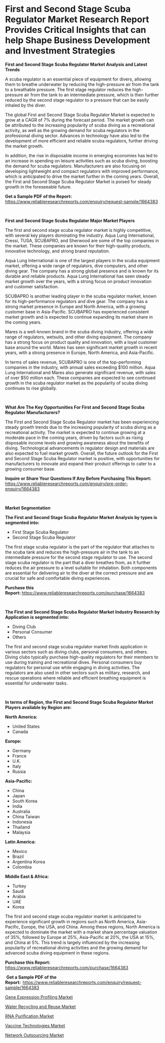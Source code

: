 <p><h1>First and Second Stage Scuba Regulator Market Research Report Provides Critical Insights that can help Shape Business Development and Investment Strategies</h1></p><p><strong>First and Second Stage Scuba Regulator Market Analysis and Latest Trends</strong></p>
<p><p>A scuba regulator is an essential piece of equipment for divers, allowing them to breathe underwater by reducing the high-pressure air from the tank to a breathable pressure. The first stage regulator reduces the high-pressure air from the tank to an intermediate pressure, which is then further reduced by the second stage regulator to a pressure that can be easily inhaled by the diver.</p><p>The global First and Second Stage Scuba Regulator Market is expected to grow at a CAGR of 7% during the forecast period. The market growth can be attributed to the increasing popularity of scuba diving as a recreational activity, as well as the growing demand for scuba regulators in the professional diving sector. Advances in technology have also led to the development of more efficient and reliable scuba regulators, further driving the market growth.</p><p>In addition, the rise in disposable income in emerging economies has led to an increase in spending on leisure activities such as scuba diving, boosting the demand for scuba regulators. Manufacturers are also focusing on developing lightweight and compact regulators with improved performance, which is anticipated to drive the market further in the coming years. Overall, the First and Second Stage Scuba Regulator Market is poised for steady growth in the foreseeable future.</p></p>
<p><strong>Get a Sample PDF of the Report:&nbsp;</strong> <a href="https://www.reliableresearchreports.com/enquiry/request-sample/1664383">https://www.reliableresearchreports.com/enquiry/request-sample/1664383</a></p>
<p>&nbsp;</p>
<p><strong>First and Second Stage Scuba Regulator Major Market Players</strong></p>
<p><p>The first and second stage scuba regulator market is highly competitive, with several key players dominating the industry. Aqua Lung International, Cressi, TUSA, SCUBAPRO, and Sherwood are some of the top companies in the market. These companies are known for their high-quality products, innovative technology, and strong brand reputation.</p><p>Aqua Lung International is one of the largest players in the scuba equipment market, offering a wide range of regulators, dive computers, and other diving gear. The company has a strong global presence and is known for its durable and reliable products. Aqua Lung International has seen steady market growth over the years, with a strong focus on product innovation and customer satisfaction.</p><p>SCUBAPRO is another leading player in the scuba regulator market, known for its high-performance regulators and dive gear. The company has a strong market presence in Europe and North America, with a growing customer base in Asia-Pacific. SCUBAPRO has experienced consistent market growth and is expected to continue expanding its market share in the coming years.</p><p>Mares is a well-known brand in the scuba diving industry, offering a wide range of regulators, wetsuits, and other diving equipment. The company has a strong focus on product quality and innovation, with a loyal customer base around the world. Mares has seen significant market growth in recent years, with a strong presence in Europe, North America, and Asia-Pacific.</p><p>In terms of sales revenue, SCUBAPRO is one of the top-performing companies in the industry, with annual sales exceeding $100 million. Aqua Lung International and Mares also generate significant revenue, with sales of over $50 million each. These companies are expected to see continued growth in the scuba regulator market as the popularity of scuba diving continues to rise globally.</p></p>
<p>&nbsp;</p>
<p><strong>What Are The Key Opportunities For First and Second Stage Scuba Regulator Manufacturers?</strong></p>
<p><p>The First and Second Stage Scuba Regulator market has been experiencing steady growth trends due to the increasing popularity of scuba diving as a recreational activity. The market is expected to continue growing at a moderate pace in the coming years, driven by factors such as rising disposable income levels and growing awareness about the benefits of diving. Technological advancements in regulator design and materials are also expected to fuel market growth. Overall, the future outlook for the First and Second Stage Scuba Regulator market is positive, with opportunities for manufacturers to innovate and expand their product offerings to cater to a growing consumer base.</p></p>
<p><strong>Inquire or Share Your Questions If Any Before Purchasing This Report:</strong> <a href="https://www.reliableresearchreports.com/enquiry/pre-order-enquiry/1664383">https://www.reliableresearchreports.com/enquiry/pre-order-enquiry/1664383</a></p>
<p>&nbsp;</p>
<p><strong>Market Segmentation</strong></p>
<p><strong>The First and Second Stage Scuba Regulator Market Analysis by types is segmented into:</strong></p>
<p><ul><li>First Stage Scuba Regulator</li><li>Second Stage Scuba Regulator</li></ul></p>
<p><p>The first stage scuba regulator is the part of the regulator that attaches to the scuba tank and reduces the high-pressure air in the tank to an intermediate pressure for the second stage regulator to use. The second stage scuba regulator is the part that a diver breathes from, as it further reduces the air pressure to a level suitable for inhalation. Both components are essential for delivering air to the diver at the correct pressure and are crucial for safe and comfortable diving experiences.</p></p>
<p><strong>Purchase this Report:&nbsp;</strong><a href="https://www.reliableresearchreports.com/purchase/1664383">https://www.reliableresearchreports.com/purchase/1664383</a></p>
<p>&nbsp;</p>
<p><strong>The First and Second Stage Scuba Regulator Market Industry Research by Application is segmented into:</strong></p>
<p><ul><li>Diving Club</li><li>Personal Consumer</li><li>Others</li></ul></p>
<p><p>The first and second stage scuba regulator market finds application in various sectors such as diving clubs, personal consumers, and others. Diving clubs typically purchase high-quality regulators for their members to use during training and recreational dives. Personal consumers buy regulators for personal use while engaging in diving activities. The regulators are also used in other sectors such as military, research, and rescue operations where reliable and efficient breathing equipment is essential for underwater tasks.</p></p>
<p>&nbsp;</p>
<p><strong>In terms of Region, the First and Second Stage Scuba Regulator Market Players available by Region are:</strong></p>
<p>
    <p> <strong> North America: </strong>
        <ul>
            <li>United States</li>
            <li>Canada</li>
        </ul>
        </p> 
    <p> <strong> Europe: </strong>
        <ul>
            <li>Germany</li>
            <li>France</li>
            <li>U.K.</li>
            <li>Italy</li>
            <li>Russia</li>
        </ul>
        </p> 
    <p> <strong> Asia-Pacific: </strong>
        <ul>
            <li>China</li>
            <li>Japan</li>
            <li>South Korea</li>
            <li>India</li>
            <li>Australia</li>
            <li>China Taiwan</li>
            <li>Indonesia</li>
            <li>Thailand</li>
            <li>Malaysia</li>
        </ul>
        </p> 
    <p> <strong> Latin America: </strong>
        <ul>
            <li>Mexico</li>
            <li>Brazil</li>
            <li>Argentina Korea</li>
            <li>Colombia</li>
        </ul>
        </p> 
    <p> <strong> Middle East & Africa: </strong>
        <ul>
            <li>Turkey</li>
            <li>Saudi</li>
            <li>Arabia</li>
            <li>UAE</li>
            <li>Korea</li>
        </ul>
    </p>
    </p>
<p><p>The first and second stage scuba regulator market is anticipated to experience significant growth in regions such as North America, Asia-Pacific, Europe, the USA, and China. Among these regions, North America is expected to dominate the market with a market share percentage valuation of 35%, followed by Europe at 25%, Asia-Pacific at 20%, the USA at 15%, and China at 5%. This trend is largely influenced by the increasing popularity of recreational diving activities and the growing demand for advanced scuba diving equipment in these regions.</p></p>
<p><strong>Purchase this Report: </strong><a href="https://www.reliableresearchreports.com/purchase/1664383">https://www.reliableresearchreports.com/purchase/1664383</a></p>
<p>&nbsp;<strong>Get a Sample PDF of the Report:&nbsp;&nbsp;</strong><a href="https://www.reliableresearchreports.com/enquiry/request-sample/1664383">https://www.reliableresearchreports.com/enquiry/request-sample/1664383</a></p>
<p><strong></strong></p>
<p><p><a href="https://medium.com/@deirdredavies67/gene-expression-profiling-nbsp-market-focuses-on-market-share-size-and-projected-forecast-till-f8172507d3d0">Gene Expression Profiling Market</a></p><p><a href="https://medium.com/@seanhunt765/water-recycling-and-reuse-market-comprehensive-assessment-by-type-application-and-geography-c8fa6c801f83">Water Recycling and Reuse Market</a></p><p><a href="https://medium.com/p/9f3d816b2eec/edit">RNA Purification Market</a></p><p><a href="https://medium.com/@sainreportprime/vaccine-technologies-market-report-reveals-the-latest-trends-and-growth-opportunities-of-this-dc3299cac612">Vaccine Technologies Market</a></p><p><a href="https://medium.com/p/aa03f9739289/edit">Network Outsourcing Market</a></p></p>